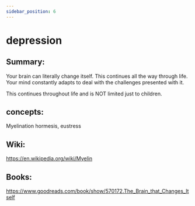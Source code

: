 ```yaml
---
sidebar_position: 6
---
```


# depression

## Summary: 

Your brain can literally change itself. This continues all the way through life.
Your mind constantly adapts to deal with the challenges presented with it.

This continues throughout life and is NOT limited just to children.


## concepts:

Myelination
hormesis, eustress


## Wiki:

https://en.wikipedia.org/wiki/Myelin

## Books:

https://www.goodreads.com/book/show/570172.The_Brain_that_Changes_Itself




